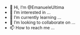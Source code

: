 - 👋 Hi, I’m @EmanueleUltima
- 👀 I’m interested in ...
- 🌱 I’m currently learning ...
- 💞️ I’m looking to collaborate on ...
- 📫 How to reach me ...

<!---
EmanueleUltima/EmanueleUltima is a ✨ special ✨ repository because its `README.md` (this file) appears on your GitHub profile.
You can click the Preview link to take a look at your changes.
--->
